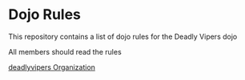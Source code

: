 Dojo Rules
==========

This repository contains a list of dojo rules for the Deadly Vipers dojo

All members should read the rules

[deadlyvipers Organization](https://github.com/deadlyvipers "deadlyvipers")
